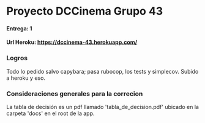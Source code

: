 # Proyecto DCCinema Grupo 43
#### Entrega: 1
#### Url Heroku: https://dccinema-43.herokuapp.com/


### Logros
 Todo lo pedido salvo capybara; pasa rubocop, los tests y simplecov. Subido a heroku y eso.

### Consideraciones generales para la correcion
  La tabla de decisión es un pdf llamado 'tabla_de_decision.pdf' ubicado en la carpeta 'docs' en el root de la app.
